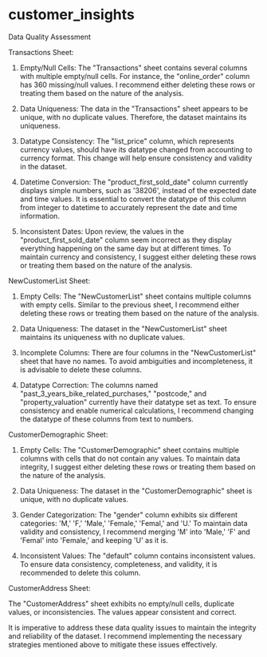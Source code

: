 # customer_insights
Data Quality Assessment

Transactions Sheet:

1. Empty/Null Cells: The "Transactions" sheet contains several columns with multiple empty/null cells. For instance, the "online_order" column has 360 missing/null values. I recommend either deleting these rows or treating them based on the nature of the analysis.

2. Data Uniqueness: The data in the "Transactions" sheet appears to be unique, with no duplicate values. Therefore, the dataset maintains its uniqueness.

3. Datatype Consistency: The "list_price" column, which represents currency values, should have its datatype changed from accounting to currency format. This change will help ensure consistency and validity in the dataset.

4. Datetime Conversion: The "product_first_sold_date" column currently displays simple numbers, such as '38206', instead of the expected date and time values. It is essential to convert the datatype of this column from integer to datetime to accurately represent the date and time information.

5. Inconsistent Dates: Upon review, the values in the "product_first_sold_date" column seem incorrect as they display everything happening on the same day but at different times. To maintain currency and consistency, I suggest either deleting these rows or treating them based on the nature of the analysis.

NewCustomerList Sheet:

1. Empty Cells: The "NewCustomerList" sheet contains multiple columns with empty cells. Similar to the previous sheet, I recommend either deleting these rows or treating them based on the nature of the analysis.

2. Data Uniqueness: The dataset in the "NewCustomerList" sheet maintains its uniqueness with no duplicate values.

3. Incomplete Columns: There are four columns in the "NewCustomerList" sheet that have no names. To avoid ambiguities and incompleteness, it is advisable to delete these columns.

4. Datatype Correction: The columns named "past_3_years_bike_related_purchases," "postcode," and "property_valuation" currently have their datatype set as text. To ensure consistency and enable numerical calculations, I recommend changing the datatype of these columns from text to numbers.

CustomerDemographic Sheet:

1. Empty Cells: The "CustomerDemographic" sheet contains multiple columns with cells that do not contain any values. To maintain data integrity, I suggest either deleting these rows or treating them based on the nature of the analysis.

2. Data Uniqueness: The dataset in the "CustomerDemographic" sheet is unique, with no duplicate values.

3. Gender Categorization: The "gender" column exhibits six different categories: 'M,' 'F,' 'Male,' 'Female,' 'Femal,' and 'U.' To maintain data validity and consistency, I recommend merging 'M' into 'Male,' 'F' and 'Femal' into 'Female,' and keeping 'U' as it is.

4. Inconsistent Values: The "default" column contains inconsistent values. To ensure data consistency, completeness, and validity, it is recommended to delete this column.

CustomerAddress Sheet:

The "CustomerAddress" sheet exhibits no empty/null cells, duplicate values, or inconsistencies. The values appear consistent and correct.

It is imperative to address these data quality issues to maintain the integrity and reliability of the dataset. I recommend implementing the necessary strategies mentioned above to mitigate these issues effectively.


